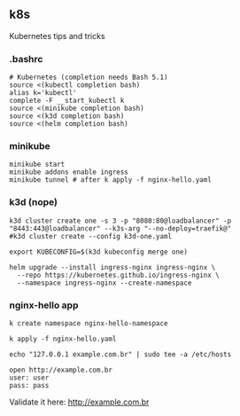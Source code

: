 ## k8s

Kubernetes tips and tricks

### .bashrc

```
# Kubernetes (completion needs Bash 5.1)
source <(kubectl completion bash)
alias k='kubectl'
complete -F __start_kubectl k
source <(minikube completion bash)
source <(k3d completion bash)
source <(helm completion bash)
```

### minikube

```
minikube start
minikube addons enable ingress
minikube tunnel # after k apply -f nginx-hello.yaml
```

### k3d (nope)

```
k3d cluster create one -s 3 -p "8080:80@loadbalancer" -p "8443:443@loadbalancer" --k3s-arg "--no-deploy=traefik@"
#k3d cluster create --config k3d-one.yaml

export KUBECONFIG=$(k3d kubeconfig merge one)

helm upgrade --install ingress-nginx ingress-nginx \
  --repo https://kubernetes.github.io/ingress-nginx \
  --namespace ingress-nginx --create-namespace
```

### nginx-hello app

```
k create namespace nginx-hello-namespace

k apply -f nginx-hello.yaml

echo "127.0.0.1 example.com.br" | sudo tee -a /etc/hosts

open http://example.com.br
user: user
pass: pass
```

Validate it here: http://example.com.br
